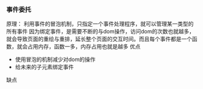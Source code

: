 ### 事件委托
  原理： 利用事件的冒泡机制，只指定一个事件处理程序，就可以管理某一类型的所有事件
  因为绑定事件，是需要不断的与dom操作，访问dom的次数也就越多，就会导致页面的重绘与重排，延长整个页面的交互时间。而且每个事件都是一个函数，就会占用内存，函数一多，内存占用也就是越多
  优点
  
  * 使用冒泡的机制减少对dom的操作
  * 给未来的子元素绑定事件

  缺点
  
